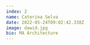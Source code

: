 ```yaml
---
index: 2
name: Caterina Selva
date: 2022-05-24T09:02:42.338Z
image: dawid.jpg
bio: MA Architecture
---
```

